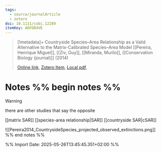 ```yaml
---
tags:
  - source/journalArticle
  - zotero
doi: 10.1111/cobi.12289
itemKey: A6FGR4VE
---
```

>[!metadata]+
> Countryside Species–Area Relationship as a Valid Alternative to the Matrix-Calibrated Species–Area Model
> [[Pereira, Henrique Miguel]], [[Ziv, Guy]], [[Miranda, Murilo]], 
> [[Conservation Biology (journal)]] (2014)
> 
> [Online link](https://pmc.ncbi.nlm.nih.gov/articles/PMC4262074/), [Zotero Item](zotero://select/library/items/A6FGR4VE), [Local pdf](file://C:/Users/aburg/Documents/references/zotero/storage/42M7GGVN/Pereira2014_CountrysideSpecies.pdf), 

# Notes %% begin notes %%

> [!WARNING]
> there are other studies that say the opposite

[[matrix SAR]]
[[species-area relationship|SAR]]
[[countryside SAR|cSAR]]

![[Pereira2014_CountrysideSpecies_projected_observed_extinctions.png]]
%% end notes %%




%% Import Date: 2025-05-26T13:45:45.351+02:00 %%
